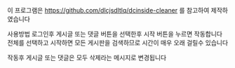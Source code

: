 이 프로그램은 https://github.com/dlcjsdltlq/dcinside-cleaner 를 참고하여 제작하였습니다

사용방법
로그인후 게시글 또는 댓글 버튼을 선택한후 
시작 버튼을 누르면 작동합니다
전체를 선택하고 시작하면 모든 게시판을 검색하므로 시간이 매우 오래 걸릴수 있습니다

작동후 게시글 또는 댓글은 모두 삭제라는 메시지로 변경됩니다
